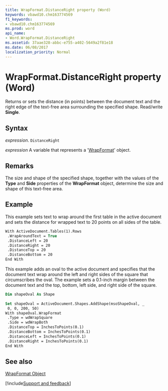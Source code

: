 ```yaml
---
title: WrapFormat.DistanceRight property (Word)
keywords: vbawd10.chm163774569
f1_keywords:
- vbawd10.chm163774569
ms.prod: word
api_name:
- Word.WrapFormat.DistanceRight
ms.assetid: 37aae328-abbc-e755-a402-5649a2f81e18
ms.date: 06/08/2017
localization_priority: Normal
---
```



# WrapFormat.DistanceRight property (Word)

 Returns or sets the distance (in points) between the document text and the right edge of the text-free area surrounding the specified shape. Read/write **Single**.


## Syntax

_expression_. `DistanceRight`

_expression_ A variable that represents a '[WrapFormat](Word.WrapFormat.md)' object.


## Remarks

The size and shape of the specified shape, together with the values of the  **Type** and **Side** properties of the **WrapFormat** object, determine the size and shape of this text-free area.


## Example

This example sets text to wrap around the first table in the active document and sets the distance for wrapped text to 20 points on all sides of the table.


```vb
With ActiveDocument.Tables(1).Rows 
 .WrapAroundText = True 
 .DistanceLeft = 20 
 .DistanceRight = 20 
 .DistanceTop = 20 
 .DistanceBottom = 20 
End With
```

This example adds an oval to the active document and specifies that the document text wrap around the left and right sides of the square that circumscribes the oval. The example sets a 0.1-inch margin between the document text and the top, bottom, left side, and right side of the square.




```vb
Dim shapeOval As Shape 
 
Set shapeOval = ActiveDocument.Shapes.AddShape(msoShapeOval, _ 
 0, 0, 200, 50) 
With shapeOval.WrapFormat 
 .Type = wdWrapSquare 
 .Side = wdWrapBoth 
 .DistanceTop = InchesToPoints(0.1) 
 .DistanceBottom = InchesToPoints(0.1) 
 .DistanceLeft = InchesToPoints(0.1) 
 .DistanceRight = InchesToPoints(0.1) 
End With
```


## See also


[WrapFormat Object](Word.WrapFormat.md)

[!include[Support and feedback](~/includes/feedback-boilerplate.md)]
